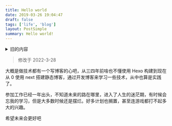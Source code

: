 ```yaml
---
title: Hello world
date: 2019-03-26 19:04:47
draft: false
tags: ['life', 'blog']
layout: PostSimple
summary: Hello world!
---
```


<details>
  <summary>旧的内容</summary>
### **初**

**始也。从刀从衣。裁衣之始也。**

把已有的东西推翻重来似乎不叫**初**，但我觉得开始用文字记录生活中的一些点滴也是不错的。
通过使用和建立这个小站也能学习到一些有用的知识。

曾经幻想憧憬过什么就要去完成它，不要一时颓废就荒了。

我略懂的

> Ruby，JavaScript，H5，C，或许还有不少

我想去了解的

> python，DeepLearn，待续

现在开始 努力 20 出头的年华还有能奋斗的机会

</details>

> 修改于 2022-3-28

大概是做技术都有一个写博客的心吧，从三四年前啥也不懂使用 Hexo 构建到现在从 0 使用 next 搭建静态博客，通过开发博客来学习一些技术，从中也算是实践了。

参加工作已经一年出头，不知道未来的路在哪里，进入了人生的迷茫期，有时候会忘我的学习，但是大多数时候还是摆烂。好多计划也搁置，甚至连游戏都打不起多大的兴趣。

希望未来会更好吧
